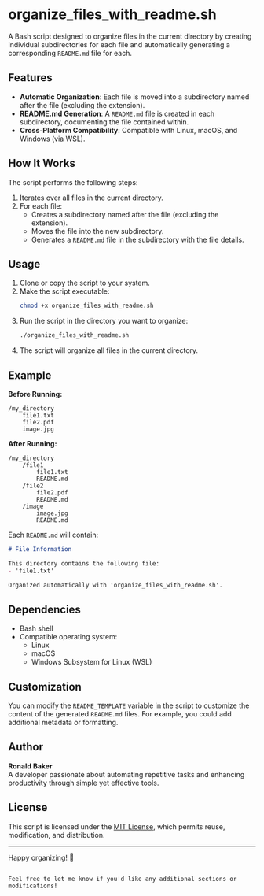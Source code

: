 
# organize_files_with_readme.sh

A Bash script designed to organize files in the current directory by creating individual subdirectories for each file and automatically generating a corresponding `README.md` file for each.

## Features

- **Automatic Organization**: Each file is moved into a subdirectory named after the file (excluding the extension).
- **README.md Generation**: A `README.md` file is created in each subdirectory, documenting the file contained within.
- **Cross-Platform Compatibility**: Compatible with Linux, macOS, and Windows (via WSL).

## How It Works

The script performs the following steps:
1. Iterates over all files in the current directory.
2. For each file:
   - Creates a subdirectory named after the file (excluding the extension).
   - Moves the file into the new subdirectory.
   - Generates a `README.md` file in the subdirectory with the file details.

## Usage

1. Clone or copy the script to your system.
2. Make the script executable:
   ```bash
   chmod +x organize_files_with_readme.sh
   ```
3. Run the script in the directory you want to organize:
   ```bash
   ./organize_files_with_readme.sh
   ```
4. The script will organize all files in the current directory.

## Example

**Before Running:**
```
/my_directory
    file1.txt
    file2.pdf
    image.jpg
```

**After Running:**
```
/my_directory
    /file1
        file1.txt
        README.md
    /file2
        file2.pdf
        README.md
    /image
        image.jpg
        README.md
```

Each `README.md` will contain:
```markdown
# File Information

This directory contains the following file:
- 'file1.txt'

Organized automatically with 'organize_files_with_readme.sh'.
```

## Dependencies

- Bash shell
- Compatible operating system:
  - Linux
  - macOS
  - Windows Subsystem for Linux (WSL)

## Customization

You can modify the `README_TEMPLATE` variable in the script to customize the content of the generated `README.md` files. For example, you could add additional metadata or formatting.

## Author

**Ronald Baker**  
A developer passionate about automating repetitive tasks and enhancing productivity through simple yet effective tools.

## License

This script is licensed under the [MIT License](LICENSE), which permits reuse, modification, and distribution.

---

Happy organizing! 🚀
```

Feel free to let me know if you'd like any additional sections or modifications!
